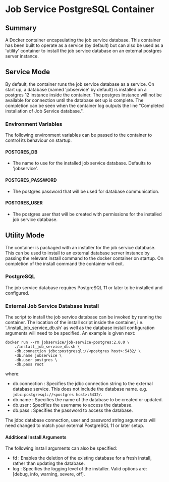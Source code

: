 # Job Service PostgreSQL Container

## Summary

A Docker container encapsulating the job service database. This container has been built to operate as a service (by default) but can also be used as a 'utility' container to install the job service database on an external postgres server instance.

## Service Mode

By default, the container runs the job service database as a service. On start up, a database (named 'jobservice' by default) is installed on a postgres 12 instance inside the container. The postgres instance will not be available for connection until the database set up is complete. The completion can be seen when the container log outputs the line "Completed installation of Job Service database.".

### Environment Variables

The following environment variables can be passed to the container to control its behaviour on startup.

#### POSTGRES_DB
- The name to use for the installed job service database. Defaults to 'jobservice'.

#### POSTGRES_PASSWORD

- The postgres password that will be used for database communication.

#### POSTGRES_USER

- The postgres user that will be created with permissions for the installed job service database.

## Utility Mode

The container is packaged with an installer for the job service database. This can be used to install to an external database server instance by passing the relevant install command to the docker container on startup. On completion of the install command the container will exit.

### PostgreSQL
The job service database requires PostgreSQL 11 or later to be installed and configured. 

### External Job Service Database Install

The script to install the job service database can be invoked by running the container. The location of the install script inside the container, i.e. './install_job_service_db.sh' as well as the database install configuration arguments will need to be specified. An example is given next:

	docker run --rm jobservice/job-service-postgres:2.0.0 \
	    ./install_job_service_db.sh \
	    -db.connection jdbc:postgresql://<postgres host>:5432/ \
	    -db.name jobservice \
	    -db.user postgres \
	    -db.pass root

where:

*   db.connection  : Specifies the jdbc connection string to the external database service. This does not include the database name.  e.g. `jdbc:postgresql://<postgres host>:5432/`.
*   db.name  :  Specifies the name of the database to be created or updated.
*   db.user  :  Specifies the username to access the database.
*   db.pass  :  Specifies the password to access the database.

The jdbc database connection, user and password string arguments will need changed to match your external PostgreSQL 11 or later setup.

#### Additional Install Arguments
The following install arguments can also be specified:

*   fd  :  Enables the deletion of the existing database for a fresh install, rather than updating the database.
*   log : Specifies the logging level of the installer. Valid options are: [debug, info, warning, severe, off].

